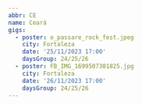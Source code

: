```yaml
---
abbr: CE
name: Ceará
gigs:
  - poster: o_passare_rock_fest.jpeg
    city: Fortaleza
    date: '25/11/2023 17:00'
    daysGroup: 24/25/26
  - poster: FB_IMG_1699507301825.jpg
    city: Fortaleza
    date: '26/11/2023 17:00'
    daysGroup: 24/25/26
---
```


